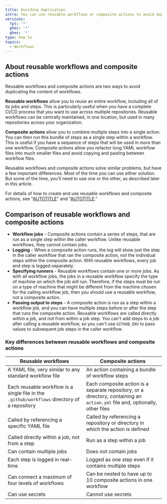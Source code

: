```yaml
---
title: Avoiding duplication
intro: You can use reusable workflows or composite actions to avoid duplicating the content of workflows.
versions:
  fpt: '*'
  ghec: '*'
  ghes: '*'
type: how_to
topics:
  - Workflows
---
```


## About reusable workflows and composite actions

Reusable workflows and composite actions are two ways to avoid duplicating the content of workflows.

**Reusable workflows** allow you to reuse an entire workflow, including all of its jobs and steps. This is particularly useful when you have a complete CI/CD process that you want to use across multiple repositories. Reusable workflows can be centrally maintained, in one location, but used in many repositories across your organization.

**Composite actions** allow you to combine multiple steps into a single action. You can then run this bundle of steps as a single step within a workflow. This is useful if you have a sequence of steps that will be used in more than one workflow. Composite actions allow you refactor long YAML workflow files into much smaller files and avoid copying and pasting between workflow files.

Reusable workflows and composite actions solve similar problems, but have a few important differences. Most of the time you can use either solution. But some of the time, you’ll need to use one or the other, as described later in this article.

For details of how to create and use reusable workflows and composite actions, see "[AUTOTITLE](/actions/using-workflows/reusing-workflows)" and "[AUTOTITLE](/actions/creating-actions/creating-a-composite-action)."

## Comparison of reusable workflows and composite actions

* **Workflow jobs** - Composite actions contain a series of steps, that are run as a single step within the caller workflow. Unlike reusable workflows, they cannot contain jobs.
* **Logging** - When a composite action runs, the log will show just the step in the caller workflow that ran the composite action, not the individual steps within the composite action. With reusable workflows, every job and step is logged separately.
* **Specifying runners** - Reusable workflows contain one or more jobs. As with all workflow jobs, the jobs in a reusable workflow specify the type of machine on which the job will run. Therefore, if the steps must be run on a type of machine that might be different from the machine chosen for the calling workflow job, then you should use a reusable workflow, not a composite action.
* **Passing output to steps** - A composite action is run as a step within a workflow job, and you can have multiple steps before or after the step that runs the composite action. Reusable workflows are called directly within a job, and not from within a job step. You can't add steps to a job after calling a reusable workflow, so you can't use `GITHUB_ENV` to pass values to subsequent job steps in the caller workflow.

### Key differences between reusable workflows and composite actions

| Reusable workflows | Composite actions |
| ------------------ | ----------------- |
| A YAML file, very similar to any standard workflow file | An action containing a bundle of workflow steps |
| Each reusable workflow is a single file in the `.github/workflows` directory of a repository | Each composite action is a separate repository, or a directory, containing an `action.yml` file and, optionally, other files |
| Called by referencing a specific YAML file | Called by referencing a repository or directory in which the action is defined |
| Called directly within a job, not from a step | Run as a step within a job |
| Can contain multiple jobs | Does not contain jobs |
| Each step is logged in real-time | Logged as one step even if it contains multiple steps |
| Can connect a maximum of four levels of workflows | Can be nested to have up to 10 composite actions in one workflow |
| Can use secrets | Cannot use secrets |
